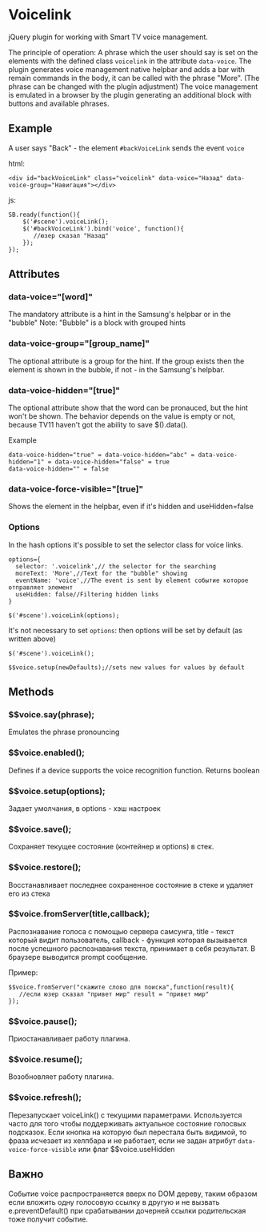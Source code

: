# Voicelink

jQuery plugin for working with Smart TV voice management.

The principle of operation: A phrase which the user should say is set on the elements with the defined class `voicelink` in the attribute `data-voice`. The plugin generates voice management native helpbar and adds a bar with remain commands in the body, it can be called with the phrase "More". (The phrase can be changed with the plugin adjustment)
The voice management is emulated in a browser by the plugin generating an additional block with buttons and available phrases.

## Example


A user says "Back" - the element `#backVoiceLink` sends the event `voice`


html:
```
<div id="backVoiceLink" class="voicelink" data-voice="Назад" data-voice-group="Навигация"></div>
```

js:
```
SB.ready(function(){
    $('#scene').voiceLink();
    $('#backVoiceLink').bind('voice', function(){
       //юзер сказал "Назад"
    });
});
```

## Attributes

### data-voice="[word]"

The mandatory attribute is a hint in the Samsung's helpbar or in the "bubble"
Note: "Bubble" is a block with grouped hints

### data-voice-group="[group_name]"

The optional attribute is a group for the hint. If the group exists then the element is shown in the bubble, if not - in the Samsung's helpbar.


### data-voice-hidden="[true]"

The optional attribute show that the word can be pronauced, but the hint won't be shown. 
The behavior depends on the value is empty or not, because TV11 haven't got the ability to save $().data().

Example

```
data-voice-hidden="true" = data-voice-hidden="abc" = data-voice-hidden="1" = data-voice-hidden="false" = true
data-voice-hidden="" = false
```


### data-voice-force-visible="[true]"

Shows the element in the helpbar, even if it's hidden and useHidden=false



### Options

In the hash options it's possible to set the selector class for voice links.

```
options={
  selector: '.voicelink',// the selector for the searching 
  moreText: 'More',//Text for the "bubble" showing
  eventName: 'voice',//The event is sent by element событие которое отправляет элемент
  useHidden: false//Filtering hidden links
}

$('#scene').voiceLink(options);
```

It's not necessary to set `options`: then options will be set by default (as written above)

```
$('#scene').voiceLink();
```

```
$$voice.setup(newDefaults);//sets new values for values by default
```

## Methods

### $$voice.say(phrase);

Emulates the phrase pronouncing

### $$voice.enabled();

Defines if a device supports the voice recognition function. Returns boolean

### $$voice.setup(options);

Задает умолчания, в options - хэш настроек

### $$voice.save();

Сохраняет текущее состояние (контейнер и options) в стек.

### $$voice.restore();

Восстанавливает последнее сохраненное состояние в стеке и удаляет его из стека

### $$voice.fromServer(title,callback);

Распознавание голоса с помощью сервера самсунга, title - текст который видит пользователь, callback - функция которая вызывается после успешного распознавания текста, принимает в себя результат.
В браузере выводится prompt сообщение.

Пример:

```
$$voice.fromServer("скажите слово для поиска",function(result){
   //если юзер сказал "привет мир" result = "привет мир"
});
```

### $$voice.pause();

Приостанавливает работу плагина.

### $$voice.resume();

Возобновляет работу плагина.

### $$voice.refresh();

Перезапускает voiceLink() с текущими параметрами. Используется часто для того чтобы поддерживать актуальное состояние голосвых подсказок.
Если кнопка на которую был перестала быть видимой, то фраза исчезает из хелпбара и не работает, если не задан атрибут `data-voice-force-visible` или флаг $$voice.useHidden


## Важно

Событие voice распространяется вверх по DOM дереву, таким образом если вложить одну голосовую ссылку в другую и не вызвать e.preventDefault() при срабатывании дочерней ссылки родительская тоже получит событие.


